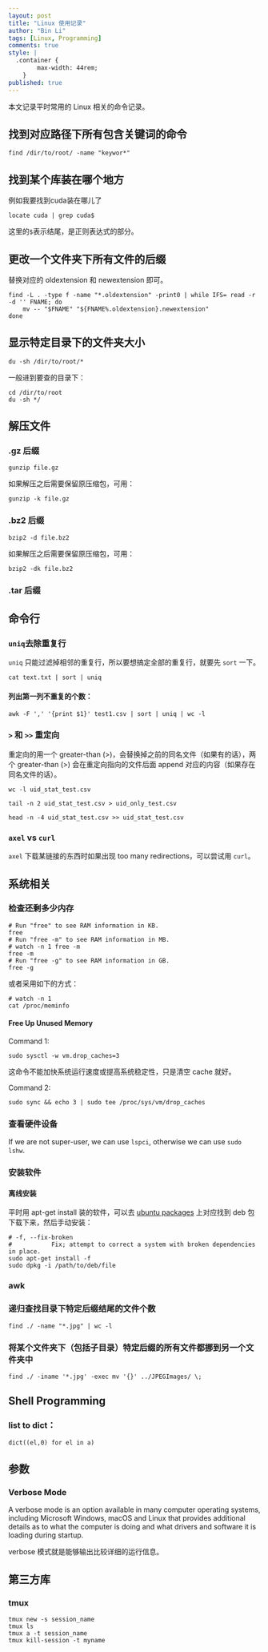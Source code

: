 ```yaml
---
layout: post
title: "Linux 使用记录"
author: "Bin Li"
tags: [Linux, Programming]
comments: true
style: | 
  .container {
        max-width: 44rem;
    } 
published: true
---
```


本文记录平时常用的 Linux 相关的命令记录。

## 找到对应路径下所有包含关键词的命令

```shell
find /dir/to/root/ -name "keywor*"
```

## 找到某个库装在哪个地方
例如我要找到cuda装在哪儿了

```shell
locate cuda | grep cuda$
```

这里的`$`表示结尾，是正则表达式的部分。

## 更改一个文件夹下所有文件的后缀
替换对应的 oldextension 和 newextension 即可。

```shell
find -L . -type f -name "*.oldextension" -print0 | while IFS= read -r -d '' FNAME; do
    mv -- "$FNAME" "${FNAME%.oldextension}.newextension"
done
```

## 显示特定目录下的文件夹大小

```shell
du -sh /dir/to/root/*
```

一般进到要查的目录下：
```shell
cd /dir/to/root
du -sh */
```



## 解压文件
### .gz 后缀
```
gunzip file.gz
```

如果解压之后需要保留原压缩包，可用：

```
gunzip -k file.gz
```

### .bz2 后缀
```
bzip2 -d file.bz2
```

如果解压之后需要保留原压缩包，可用：

```
bzip2 -dk file.bz2
```

### .tar 后缀


## 命令行
### `uniq`去除重复行
`uniq` 只能过滤掉相邻的重复行，所以要想搞定全部的重复行，就要先 `sort` 一下。
```shell
cat text.txt | sort | uniq
```
#### 列出第一列不重复的个数：
 ```
 awk -F ',' '{print $1}' test1.csv | sort | uniq | wc -l
 ```

### `>` 和 `>>` 重定向
重定向的用一个 greater-than (>)，会替换掉之前的同名文件（如果有的话），两个 greater-than (>) 会在重定向指向的文件后面 append 对应的内容（如果存在同名文件的话）。

```
wc -l uid_stat_test.csv

tail -n 2 uid_stat_test.csv > uid_only_test.csv

head -n -4 uid_stat_test.csv >> uid_stat_test.csv
```

### `axel` vs `curl`
`axel` 下载某链接的东西时如果出现 too many redirections，可以尝试用 `curl`。


## 系统相关
### 检查还剩多少内存
```shell
# Run "free" to see RAM information in KB.
free
# Run "free -m" to see RAM information in MB.
# watch -n 1 free -m
free -m
# Run "free -g" to see RAM information in GB.
free -g
```
或者采用如下的方式：
```
# watch -n 1
cat /proc/meminfo
```
#### Free Up Unused Memory
Command 1:
```shell
sudo sysctl -w vm.drop_caches=3
```
这命令不能加快系统运行速度或提高系统稳定性，只是清空 cache 就好。

Command 2:
```shell
sudo sync && echo 3 | sudo tee /proc/sys/vm/drop_caches
```

### 查看硬件设备
If we are not super-user, we can use `lspci`, otherwise we can use `sudo lshw`.

### 安装软件
#### 离线安装
平时用 apt-get install 装的软件，可以去 [ubuntu packages](https://packages.ubuntu.com) 上对应找到 deb 包下载下来，然后手动安装：
```shell
# -f, --fix-broken
#           Fix; attempt to correct a system with broken dependencies in place.
sudo apt-get install -f
sudo dpkg -i /path/to/deb/file 
```

### awk

### 递归查找目录下特定后缀结尾的文件个数
```shell
find ./ -name "*.jpg" | wc -l
```
### 将某个文件夹下（包括子目录）特定后缀的所有文件都挪到另一个文件夹中
```shell
find ./ -iname '*.jpg' -exec mv '{}' ../JPEGImages/ \;
```

## Shell Programming
### list to dict：
```
dict((el,0) for el in a)
```

## 参数
### Verbose Mode
A verbose mode is an option available in many computer operating systems, including Microsoft Windows, macOS and Linux that provides additional details as to what the computer is doing and what drivers and software it is loading during startup.

verbose 模式就是能够输出比较详细的运行信息。

## 第三方库
### tmux
```
tmux new -s session_name
tmux ls
tmux a -t session_name
tmux kill-session -t myname
```





